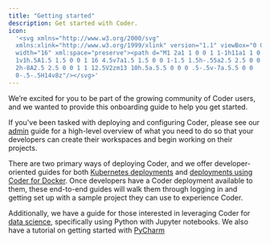 ```yaml
---
title: "Getting started"
description: Get started with Coder.
icon:
  '<svg xmlns="http://www.w3.org/2000/svg"
  xmlns:xlink="http://www.w3.org/1999/xlink" version="1.1" viewBox="0 0 16 16"
  width="16" xml:space="preserve"><path d="M1 2a1 1 0 0 1 1-1h11a1 1 0 0 1 1
  1v1h.5A1.5 1.5 0 0 1 16 4.5v7a1.5 1.5 0 0 1-1.5 1.5h-.55a2.5 2.5 0 0 1-2.45
  2h-8A2.5 2.5 0 0 1 1 12.5V2zm13 10h.5a.5.5 0 0 0 .5-.5v-7a.5.5 0 0
  0-.5-.5H14v8z"/></svg>'
---
```


We’re excited for you to be part of the growing community of Coder users, and we
wanted to provide this onboarding guide to help you get started.

If you've been tasked with deploying and configuring Coder, please see our
[admin](admin.md) guide for a high-level overview of what you need to do so that
your developers can create their workspaces and begin working on their projects.

There are two primary ways of deploying Coder, and we offer developer-oriented
guides for both [Kubernetes deployments](developers.md) and
[deployments using Coder for Docker](docker.md). Once developers have a Coder
deployment available to them, these end-to-end guides will walk them through
logging in and getting set up with a sample project they can use to experience
Coder.

Additionally, we have a guide for those interested in leveraging Coder for
[data science](data-scientists.md), specifically using Python with Jupyter
notebooks. We also have a tutorial on getting started with [PyCharm](pycharm.md)
